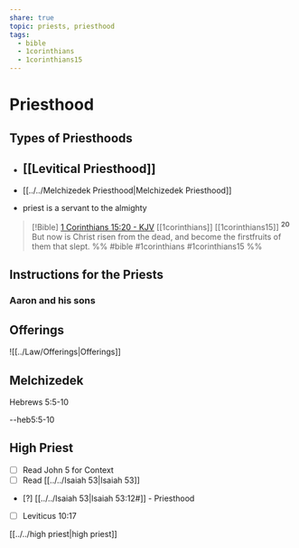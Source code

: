```yaml
---
share: true
topic: priests, priesthood
tags:
  - bible
  - 1corinthians
  - 1corinthians15
---
```




# Priesthood



## Types of Priesthoods

- [[Levitical Priesthood]]
	- 
- [[../../Melchizedek Priesthood|Melchizedek Priesthood]]



- priest is a servant to the almighty

> [!Bible] [1 Corinthians 15:20 - KJV](https://bible-api.com/1cori+15:20?translation=kjv) [[1corinthians]] [[1corinthians15]]
>  <sup> **20** </sup>But now is Christ risen from the dead, and become the firstfruits of them that slept.
 %% #bible #1corinthians #1corinthians15 %%


## Instructions for the Priests

### Aaron and his sons

## Offerings


![[../Law/Offerings|Offerings]]


## Melchizedek 

Hebrews 5:5-10

--heb5:5-10


## High Priest

- [ ] Read John 5 for Context
- [ ] Read [[../../Isaiah 53|Isaiah 53]]
- [?] [[../../Isaiah 53|Isaiah 53:12#]] - Priesthood
- [ ] Leviticus 10:17

[[../../high priest|high priest]]